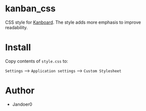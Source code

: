# kanban_css
CSS style for [Kanboard](https://github.com/kanboard/kanboard).
The style adds more emphasis to improve readability.

# Install
Copy contents of `style.css` to:

`Settings` --> `Application settings` --> `Custom Stylesheet`

# Author
- Jandoer0
